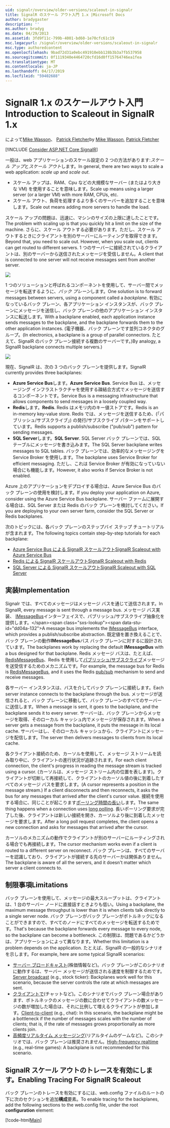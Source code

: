 ```yaml
---
uid: signalr/overview/older-versions/scaleout-in-signalr
title: SignalR のスケール アウト入門 1.x |Microsoft Docs
author: bradygaster
description: ''
ms.author: bradyg
ms.date: 04/29/2013
ms.assetid: 3fd9f11c-799b-4001-bd60-1e70cfc61c19
msc.legacyurl: /signalr/overview/older-versions/scaleout-in-signalr
msc.type: authoredcontent
ms.openlocfilehash: 9bad72d31a0ebc491910ebb128b3b3a7fb537958
ms.sourcegitcommit: 0f1119340e4464720cfd16d0ff15764746ea1fea
ms.translationtype: MT
ms.contentlocale: ja-JP
ms.lasthandoff: 04/17/2019
ms.locfileid: "59402688"
---
```

# <a name="introduction-to-scaleout-in-signalr-1x"></a><span data-ttu-id="dd04a-102">SignalR 1.x のスケールアウト入門</span><span class="sxs-lookup"><span data-stu-id="dd04a-102">Introduction to Scaleout in SignalR 1.x</span></span>

<span data-ttu-id="dd04a-103">によって[Mike Wasson](https://github.com/MikeWasson)、 [Patrick Fletcher](https://github.com/pfletcher)</span><span class="sxs-lookup"><span data-stu-id="dd04a-103">by [Mike Wasson](https://github.com/MikeWasson), [Patrick Fletcher](https://github.com/pfletcher)</span></span>

[!INCLUDE [Consider ASP.NET Core SignalR](~/includes/signalr/signalr-version-disambiguation.md)]

<span data-ttu-id="dd04a-104">一般は、web アプリケーションのスケール設定の 2 つの方法があります:*スケール アップ*と*スケール アウト*します。</span><span class="sxs-lookup"><span data-stu-id="dd04a-104">In general, there are two ways to scale a web application: *scale up* and *scale out*.</span></span>

- <span data-ttu-id="dd04a-105">スケール アップは、RAM、Cpu などの大規模なサーバー (またはより大きな VM) を使用することを意味します。</span><span class="sxs-lookup"><span data-stu-id="dd04a-105">Scale up means using a larger server (or a larger VM) with more RAM, CPUs, etc.</span></span>
- <span data-ttu-id="dd04a-106">スケール アウト、負荷を処理するより多くのサーバーを追加することを意味します。</span><span class="sxs-lookup"><span data-stu-id="dd04a-106">Scale out means adding more servers to handle the load.</span></span>

<span data-ttu-id="dd04a-107">スケール アップの問題は、迅速に、マシンのサイズの上限に達したことです。</span><span class="sxs-lookup"><span data-stu-id="dd04a-107">The problem with scaling up is that you quickly hit a limit on the size of the machine.</span></span> <span data-ttu-id="dd04a-108">さらに、スケール アウトする必要があります。ただし、スケール アウトするときにクライアントを別のサーバーにルーティングを取得できます。</span><span class="sxs-lookup"><span data-stu-id="dd04a-108">Beyond that, you need to scale out. However, when you scale out, clients can get routed to different servers.</span></span> <span data-ttu-id="dd04a-109">1 つのサーバーに接続されているクライアントは、別のサーバーから送信されたメッセージを受信しません。</span><span class="sxs-lookup"><span data-stu-id="dd04a-109">A client that is connected to one server will not receive messages sent from another server.</span></span>

![](scaleout-in-signalr/_static/image1.png)

<span data-ttu-id="dd04a-110">1 つのソリューションと呼ばれるコンポーネントを使用して、サーバー間でメッセージを転送するように、*バック プレーン*します。</span><span class="sxs-lookup"><span data-stu-id="dd04a-110">One solution is to forward messages between servers, using a component called a *backplane*.</span></span> <span data-ttu-id="dd04a-111">有効になっているバック プレーン、各アプリケーション インスタンスが、バック プレーンにメッセージを送信し、バック プレーンの他のアプリケーション インスタンスに転送します。</span><span class="sxs-lookup"><span data-stu-id="dd04a-111">With a backplane enabled, each application instance sends messages to the backplane, and the backplane forwards them to the other application instances.</span></span> <span data-ttu-id="dd04a-112">(電子機器、バック プレーンです並列コネクタのグループ。</span><span class="sxs-lookup"><span data-stu-id="dd04a-112">(In electronics, a backplane is a group of parallel connectors.</span></span> <span data-ttu-id="dd04a-113">たとえて、SignalR のバック プレーン接続する複数のサーバーです。)</span><span class="sxs-lookup"><span data-stu-id="dd04a-113">By analogy, a SignalR backplane connects multiple servers.)</span></span>

![](scaleout-in-signalr/_static/image2.png)

<span data-ttu-id="dd04a-114">現在、SignalR は、次の 3 つのバック プレーンを提供します。</span><span class="sxs-lookup"><span data-stu-id="dd04a-114">SignalR currently provides three backplanes:</span></span>

- <span data-ttu-id="dd04a-115">**Azure Service Bus**します。</span><span class="sxs-lookup"><span data-stu-id="dd04a-115">**Azure Service Bus**.</span></span> <span data-ttu-id="dd04a-116">Service Bus は、メッセージング インフラストラクチャを使用する疎結合方式でメッセージを送信するコンポーネントです。</span><span class="sxs-lookup"><span data-stu-id="dd04a-116">Service Bus is a messaging infrastructure that allows components to send messages in a loosely coupled way.</span></span>
- <span data-ttu-id="dd04a-117">**Redis**します。</span><span class="sxs-lookup"><span data-stu-id="dd04a-117">**Redis**.</span></span> <span data-ttu-id="dd04a-118">Redis はメモリ内のキー値ストアです。</span><span class="sxs-lookup"><span data-stu-id="dd04a-118">Redis is an in-memory key-value store.</span></span> <span data-ttu-id="dd04a-119">Redis では、メッセージを送信するため、(「パブリッシュ/サブスクライブ」) の発行/サブスクライブ パターンをサポートしています。</span><span class="sxs-lookup"><span data-stu-id="dd04a-119">Redis supports a publish/subscribe ("pub/sub") pattern for sending messages.</span></span>
- <span data-ttu-id="dd04a-120">**SQL Server**します。</span><span class="sxs-lookup"><span data-stu-id="dd04a-120">**SQL Server**.</span></span> <span data-ttu-id="dd04a-121">SQL Server バック プレーンでは、SQL テーブルにメッセージを書き込みます。</span><span class="sxs-lookup"><span data-stu-id="dd04a-121">The SQL Server backplane writes messages to SQL tables.</span></span> <span data-ttu-id="dd04a-122">バック プレーンでは、効率的なメッセージングを Service Broker を使用します。</span><span class="sxs-lookup"><span data-stu-id="dd04a-122">The backplane uses Service Broker for efficient messaging.</span></span> <span data-ttu-id="dd04a-123">ただし、これは Service Broker が有効になっていない場合にも機能します。</span><span class="sxs-lookup"><span data-stu-id="dd04a-123">However, it also works if Service Broker is not enabled.</span></span>

<span data-ttu-id="dd04a-124">Azure 上のアプリケーションをデプロイする場合は、Azure Service Bus のバック プレーンの使用を検討します。</span><span class="sxs-lookup"><span data-stu-id="dd04a-124">If you deploy your application on Azure, consider using the Azure Service Bus backplane.</span></span> <span data-ttu-id="dd04a-125">サーバー ファームに展開する場合は、SQL Server または Redis のバック プレーンを検討してください。</span><span class="sxs-lookup"><span data-stu-id="dd04a-125">If you are deploying to your own server farm, consider the SQL Server or Redis backplanes.</span></span>

<span data-ttu-id="dd04a-126">次のトピックには、各バック プレーンのステップバイ ステップ チュートリアルが含まれます。</span><span class="sxs-lookup"><span data-stu-id="dd04a-126">The following topics contain step-by-step tutorials for each backplane:</span></span>

- [<span data-ttu-id="dd04a-127">Azure Service Bus による SignalR スケールアウト</span><span class="sxs-lookup"><span data-stu-id="dd04a-127">SignalR Scaleout with Azure Service Bus</span></span>](scaleout-with-windows-azure-service-bus.md)
- [<span data-ttu-id="dd04a-128">Redis による SignalR スケールアウト</span><span class="sxs-lookup"><span data-stu-id="dd04a-128">SignalR Scaleout with Redis</span></span>](scaleout-with-redis.md)
- [<span data-ttu-id="dd04a-129">SQL Server による SignalR スケールアウト</span><span class="sxs-lookup"><span data-stu-id="dd04a-129">SignalR Scaleout with SQL Server</span></span>](scaleout-with-sql-server.md)

## <a name="implementation"></a><span data-ttu-id="dd04a-130">実装</span><span class="sxs-lookup"><span data-stu-id="dd04a-130">Implementation</span></span>

<span data-ttu-id="dd04a-131">Signalr では、すべてのメッセージはメッセージ バスを通じて送信されます。</span><span class="sxs-lookup"><span data-stu-id="dd04a-131">In SignalR, every message is sent through a message bus.</span></span> <span data-ttu-id="dd04a-132">メッセージ バス実装、 [IMessageBus](https://msdn.microsoft.com/library/microsoft.aspnet.signalr.messaging.imessagebus(v=vs.100).aspx)インターフェイスで、パブリッシュ/サブスクライブ抽象化を提供します。</span><span class="sxs-lookup"><span data-stu-id="dd04a-132">A message bus implements the [IMessageBus](https://msdn.microsoft.com/library/microsoft.aspnet.signalr.messaging.imessagebus(v=vs.100).aspx) interface, which provides a publish/subscribe abstraction.</span></span> <span data-ttu-id="dd04a-133">既定値を置き換えることで、バック プレーンの動作**IMessageBus**バス バック プレーンに対するに設計されています。</span><span class="sxs-lookup"><span data-stu-id="dd04a-133">The backplanes work by replacing the default **IMessageBus** with a bus designed for that backplane.</span></span> <span data-ttu-id="dd04a-134">Redis メッセージ バスは、たとえば、 [RedisMessageBus](https://msdn.microsoft.com/library/microsoft.aspnet.signalr.redis.redismessagebus(v=vs.100).aspx)、Redis を使用して[パブリッシュ/サブスクライブ](http://redis.io/topics/pubsub)メッセージを送受信するためのメカニズムです。</span><span class="sxs-lookup"><span data-stu-id="dd04a-134">For example, the message bus for Redis is [RedisMessageBus](https://msdn.microsoft.com/library/microsoft.aspnet.signalr.redis.redismessagebus(v=vs.100).aspx), and it uses the Redis [pub/sub](http://redis.io/topics/pubsub) mechanism to send and receive messages.</span></span>

<span data-ttu-id="dd04a-135">各サーバー インスタンスは、バスを介してバック プレーンに接続します。</span><span class="sxs-lookup"><span data-stu-id="dd04a-135">Each server instance connects to the backplane through the bus.</span></span> <span data-ttu-id="dd04a-136">メッセージが送信されると、バック プレーンに移動して、バック プレーンのすべてのサーバーに送信します。</span><span class="sxs-lookup"><span data-stu-id="dd04a-136">When a message is sent, it goes to the backplane, and the backplane sends it to every server.</span></span> <span data-ttu-id="dd04a-137">サーバーは、バック プレーンからメッセージを取得、そのローカル キャッシュ内でメッセージが保存されます。</span><span class="sxs-lookup"><span data-stu-id="dd04a-137">When a server gets a message from the backplane, it puts the message in its local cache.</span></span> <span data-ttu-id="dd04a-138">サーバーはし、そのローカル キャッシュから、クライアントにメッセージを配信します。</span><span class="sxs-lookup"><span data-stu-id="dd04a-138">The server then delivers messages to clients from its local cache.</span></span>

<span data-ttu-id="dd04a-139">各クライアント接続のため、カーソルを使用して、メッセージ ストリームを読み取り中に、クライアントの進行状況が追跡されます。</span><span class="sxs-lookup"><span data-stu-id="dd04a-139">For each client connection, the client's progress in reading the message stream is tracked using a cursor.</span></span> <span data-ttu-id="dd04a-140">(カーソルは、メッセージ ストリーム内の位置を表します)。クライアントが切断して再接続して、クライアントのカーソル値の後に到着したすべてのメッセージ バスを要求します。</span><span class="sxs-lookup"><span data-stu-id="dd04a-140">(A cursor represents a position in the message stream.) If a client disconnects and then reconnects, it asks the bus for any messages that arrived after the client's cursor value.</span></span> <span data-ttu-id="dd04a-141">接続を使用する場合に、同じことが起こります[ポーリング時間の長い](../getting-started/introduction-to-signalr.md#transports)します。</span><span class="sxs-lookup"><span data-stu-id="dd04a-141">The same thing happens when a connection uses [long polling](../getting-started/introduction-to-signalr.md#transports).</span></span> <span data-ttu-id="dd04a-142">長いポーリング要求が完了した後、クライアントは新しい接続を開き、カーソルより後に到着したメッセージを要求します。</span><span class="sxs-lookup"><span data-stu-id="dd04a-142">After a long poll request completes, the client opens a new connection and asks for messages that arrived after the cursor.</span></span>

<span data-ttu-id="dd04a-143">カーソルのメカニズムの動作でクライアントが別のサーバーにルーティングされる場合でも再接続します。</span><span class="sxs-lookup"><span data-stu-id="dd04a-143">The cursor mechanism works even if a client is routed to a different server on reconnect.</span></span> <span data-ttu-id="dd04a-144">バック プレーンは、すべてのサーバーを認識しており、クライアントが接続する先のサーバーかは関係ありません。</span><span class="sxs-lookup"><span data-stu-id="dd04a-144">The backplane is aware of all the servers, and it doesn't matter which server a client connects to.</span></span>

## <a name="limitations"></a><span data-ttu-id="dd04a-145">制限事項</span><span class="sxs-lookup"><span data-stu-id="dd04a-145">Limitations</span></span>

<span data-ttu-id="dd04a-146">バック プレーンを使用して、メッセージの最大スループットは、クライアントは、1 台のサーバー ノードに直接話すときよりも低い。</span><span class="sxs-lookup"><span data-stu-id="dd04a-146">Using a backplane, the maximum message throughput is lower than it is when clients talk directly to a single server node.</span></span> <span data-ttu-id="dd04a-147">バック プレーンがバック プレーンがボトルネックになることができますので、すべてのノードにすべてのメッセージを転送するためです。</span><span class="sxs-lookup"><span data-stu-id="dd04a-147">That's because the backplane forwards every message to every node, so the backplane can become a bottleneck.</span></span> <span data-ttu-id="dd04a-148">この制限は、問題であるかどうかは、アプリケーションによって異なります。</span><span class="sxs-lookup"><span data-stu-id="dd04a-148">Whether this limitation is a problem depends on the application.</span></span> <span data-ttu-id="dd04a-149">たとえば、SignalR の一般的なシナリオを示します。</span><span class="sxs-lookup"><span data-stu-id="dd04a-149">For example, here are some typical SignalR scenarios:</span></span>

- <span data-ttu-id="dd04a-150">[サーバー ブロードキャスト](tutorial-server-broadcast-with-aspnet-signalr.md)(株価情報など)。バック プレーンがこのシナリオに動作するは、サーバー メッセージが送信される速度を制御するためです。</span><span class="sxs-lookup"><span data-stu-id="dd04a-150">[Server broadcast](tutorial-server-broadcast-with-aspnet-signalr.md) (e.g., stock ticker): Backplanes work well for this scenario, because the server controls the rate at which messages are sent.</span></span>
- <span data-ttu-id="dd04a-151">[クライアントで](tutorial-getting-started-with-signalr.md)(チャットなど)。このシナリオでバック プレーン場合があります、ボトルネックのメッセージの数に合わせてクライアントの数メッセージの数が増加した場合は、それに比例して増えるクライアントが参加します。</span><span class="sxs-lookup"><span data-stu-id="dd04a-151">[Client-to-client](tutorial-getting-started-with-signalr.md) (e.g., chat): In this scenario, the backplane might be a bottleneck if the number of messages scales with the number of clients; that is, if the rate of messages grows proportionally as more clients join.</span></span>
- <span data-ttu-id="dd04a-152">[高頻度リアルタイム メッセージング](tutorial-high-frequency-realtime-with-signalr.md)(リアルタイムのゲームなど)。このシナリオでは、バック プレーンは推奨されません。</span><span class="sxs-lookup"><span data-stu-id="dd04a-152">[High-frequency realtime](tutorial-high-frequency-realtime-with-signalr.md) (e.g., real-time games): A backplane is not recommended for this scenario.</span></span>

## <a name="enabling-tracing-for-signalr-scaleout"></a><span data-ttu-id="dd04a-153">SignalR スケール アウトのトレースを有効にします。</span><span class="sxs-lookup"><span data-stu-id="dd04a-153">Enabling Tracing For SignalR Scaleout</span></span>

<span data-ttu-id="dd04a-154">バック プレーンのトレースを有効にするには、web.config ファイルのルートの下に次のセクションを追加**構成**要素。</span><span class="sxs-lookup"><span data-stu-id="dd04a-154">To enable tracing for the backplanes, add the following sections to the web.config file, under the root **configuration** element:</span></span>

[!code-html[Main](scaleout-in-signalr/samples/sample1.html)]
